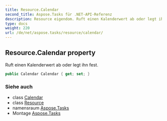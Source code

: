 ```yaml
---
title: Resource.Calendar
second_title: Aspose.Tasks für .NET-API-Referenz
description: Resource eigendom. Ruft einen Kalenderwert ab oder legt ihn fest.
type: docs
weight: 220
url: /de/net/aspose.tasks/resource/calendar/
---
```

## Resource.Calendar property

Ruft einen Kalenderwert ab oder legt ihn fest.

```csharp
public Calendar Calendar { get; set; }
```

### Siehe auch

* class [Calendar](../../calendar/)
* class [Resource](../)
* namensraum [Aspose.Tasks](../../resource/)
* Montage [Aspose.Tasks](../../../)


